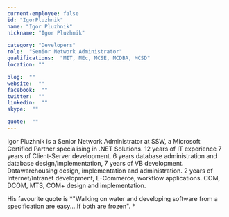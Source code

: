 ```yaml
---
current-employee: false
id: "IgorPluzhnik"
name: "Igor Pluzhnik"
nickname: "Igor Pluzhnik"

category: "Developers"
role:  "Senior Network Administrator"
qualifications:  "MIT, MEc, MCSE, MCDBA, MCSD"
location: ""

blog:  ""
website:  ""
facebook:  ""
twitter:  ""
linkedin:  ""
skype:  ""

quote:  ""
---
```


Igor Pluzhnik is a Senior Network Administrator at SSW, a Microsoft Certified Partner specialising in .NET Solutions. 12 years of IT experience 7 years of Client-Server development. 6 years database administration and database design/implementation, 7 years of VB development. Datawarehousing design, implementation and administration. 2 years of Internet/Intranet development, E-Commerce, workflow applications. COM, DCOM, MTS, COM+ design and implementation.

His favourite quote is *"Walking on water and developing software from a specification are easy....If both are frozen". *